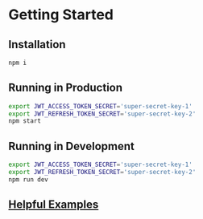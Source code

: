# Getting Started

## Installation
```sh
npm i
```

## Running in Production
```sh
export JWT_ACCESS_TOKEN_SECRET='super-secret-key-1'
export JWT_REFRESH_TOKEN_SECRET='super-secret-key-2'
npm start
```

## Running in Development
```sh
export JWT_ACCESS_TOKEN_SECRET='super-secret-key-1'
export JWT_REFRESH_TOKEN_SECRET='super-secret-key-2'
npm run dev
```

## [Helpful Examples](./rest/auth.rest)

